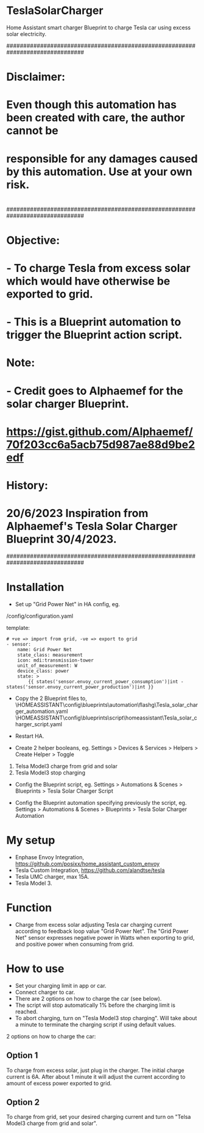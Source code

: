 # TeslaSolarCharger
Home Assistant smart charger Blueprint to charge Tesla car using excess solar electricity.

###############################################################################
# Disclaimer:
#
# Even though this automation has been created with care, the author cannot be
# responsible for any damages caused by this automation.  Use at your own risk.
#
###############################################################################
# Objective:
# - To charge Tesla from excess solar which would have otherwise be exported to grid.
# - This is a Blueprint automation to trigger the Blueprint action script.
#
# Note:
# - Credit goes to Alphaemef for the solar charger Blueprint.
#   https://gist.github.com/Alphaemef/70f203cc6a5acb75d987ae88d9be2edf
#
# History:
# 20/6/2023 Inspiration from Alphaemef's Tesla Solar Charger Blueprint 30/4/2023.
###############################################################################

Installation
============

-	Set up "Grid Power Net" in HA config, eg.

/config/configuration.yaml

template:

    # +ve => import from grid, -ve => export to grid
    - sensor:
        name: Grid Power Net
        state_class: measurement
        icon: mdi:transmission-tower
        unit_of_measurement: W
        device_class: power
        state: >
            {{ states('sensor.envoy_current_power_consumption')|int - states('sensor.envoy_current_power_production')|int }}


-	Copy the 2 Blueprint files to,
\\HOMEASSISTANT\config\blueprints\automation\flashg\Tesla_solar_charger_automation.yaml
\\HOMEASSISTANT\config\blueprints\script\homeassistant\Tesla_solar_charger_script.yaml

-	Restart HA.

-	Create 2 helper booleans, eg.
Settings > Devices & Services > Helpers > Create Helper > Toggle
1.	Telsa Model3 charge from grid and solar
2.	Tesla Model3 stop charging

-	Config the Blueprint script, eg.
Settings > Automations & Scenes > Blueprints > Tesla Solar Charger Script

-	Config the Blueprint automation specifying previously the script, eg.
Settings > Automations & Scenes > Blueprints > Tesla Solar Charger Automation


My setup
========

-	Enphase Envoy Integration, https://github.com/posixx/home_assistant_custom_envoy
-	Tesla Custom Integration, https://github.com/alandtse/tesla
-	Tesla UMC charger, max 15A.
-	Tesla Model 3.


Function
========

-	Charge from excess solar adjusting Tesla car charging current according to feedback loop value "Grid Power Net".  The "Grid Power Net" sensor expresses negative power in Watts when exporting to grid, and positive power when consuming from grid.


How to use
==========

-	Set your charging limit in app or car.
-	Connect charger to car.
-	There are 2 options on how to charge the car (see below).
-	The script will stop automatically 1% before the charging limit is reached.
-	To abort charging, turn on "Tesla Model3 stop charging".  Will take about a minute to terminate the charging script if using default values.

2 options on how to charge the car:

Option 1
--------
To charge from excess solar, just plug in the charger.  The initial charge current is 6A.  After about 1 minute it will adjust the current according to amount of excess power exported to grid.

Option 2
--------
To charge from grid, set your desired charging current and turn on "Telsa Model3 charge from grid and solar".
